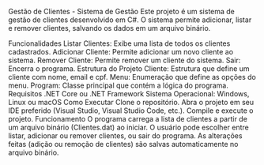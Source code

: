 Gestão de Clientes - Sistema de Gestão
Este projeto é um sistema de gestão de clientes desenvolvido em C#. O sistema permite adicionar, listar e remover clientes, salvando os dados em um arquivo binário.

Funcionalidades
Listar Clientes: Exibe uma lista de todos os clientes cadastrados.
Adicionar Cliente: Permite adicionar um novo cliente ao sistema.
Remover Cliente: Permite remover um cliente do sistema.
Sair: Encerra o programa.
Estrutura do Projeto
Cliente: Estrutura que define um cliente com nome, email e cpf.
Menu: Enumeração que define as opções do menu.
Program: Classe principal que contém a lógica do programa.
Requisitos
.NET Core ou .NET Framework
Sistema Operacional: Windows, Linux ou macOS
Como Executar
Clone o repositório.
Abra o projeto em seu IDE preferido (Visual Studio, Visual Studio Code, etc.).
Compile e execute o projeto.
Funcionamento
O programa carrega a lista de clientes a partir de um arquivo binário (Clientes.dat) ao iniciar.
O usuário pode escolher entre listar, adicionar ou remover clientes, ou sair do programa.
As alterações feitas (adição ou remoção de clientes) são salvas automaticamente no arquivo binário.
